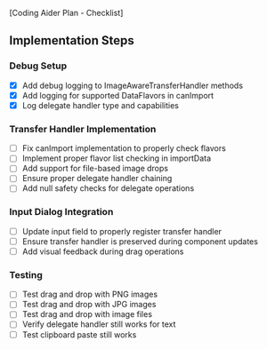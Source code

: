 [Coding Aider Plan - Checklist]

## Implementation Steps

### Debug Setup
- [x] Add debug logging to ImageAwareTransferHandler methods
- [x] Add logging for supported DataFlavors in canImport
- [x] Log delegate handler type and capabilities

### Transfer Handler Implementation
- [ ] Fix canImport implementation to properly check flavors
- [ ] Implement proper flavor list checking in importData
- [ ] Add support for file-based image drops
- [ ] Ensure proper delegate handler chaining
- [ ] Add null safety checks for delegate operations

### Input Dialog Integration
- [ ] Update input field to properly register transfer handler
- [ ] Ensure transfer handler is preserved during component updates
- [ ] Add visual feedback during drag operations

### Testing
- [ ] Test drag and drop with PNG images
- [ ] Test drag and drop with JPG images
- [ ] Test drag and drop with image files
- [ ] Verify delegate handler still works for text
- [ ] Test clipboard paste still works
